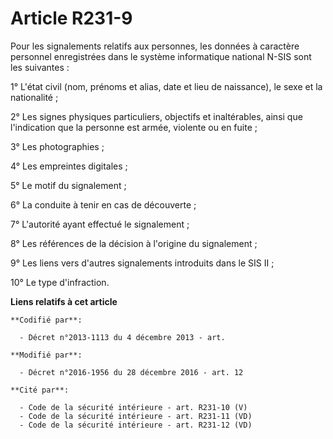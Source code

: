 # Article R231-9

Pour les signalements relatifs aux personnes, les données à caractère personnel enregistrées dans le système informatique
national N-SIS sont les suivantes :

1° L'état civil (nom, prénoms et alias, date et lieu de naissance), le sexe et la nationalité ;

2° Les signes physiques particuliers, objectifs et inaltérables, ainsi que l'indication que la personne est armée, violente
ou en fuite ;

3° Les photographies ; 

4° Les empreintes digitales ;  

5° Le motif du signalement ;

6° La conduite à tenir en cas de découverte ;

7° L'autorité ayant effectué le signalement ; 

8° Les références de la décision à l'origine du signalement ; 

9° Les liens vers d'autres signalements introduits dans le SIS II ; 

10° Le type d'infraction.

**Liens relatifs à cet article**

	**Codifié par**:

	  - Décret n°2013-1113 du 4 décembre 2013 - art.

	**Modifié par**:

	  - Décret n°2016-1956 du 28 décembre 2016 - art. 12

	**Cité par**:

	  - Code de la sécurité intérieure - art. R231-10 (V)
	  - Code de la sécurité intérieure - art. R231-11 (VD)
	  - Code de la sécurité intérieure - art. R231-12 (VD)
